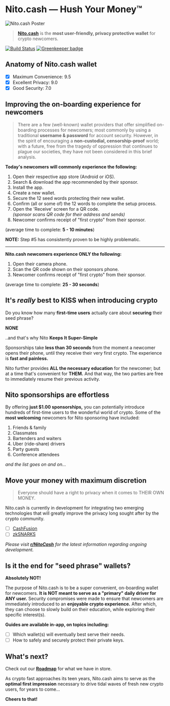# Nito.cash — Hush Your Money™

![Nito.cash Poster](https://nito.cash/poster.jpg?1581239745)

> __[Nito.cash](https://nito.cash)__ is the __most user-friendly, privacy protective wallet__ for crypto newcomers.

[![Build Status](https://travis-ci.com/modenero/nito-cash.svg?branch=master)](https://travis-ci.com/modenero/nito-cash) [![Greenkeeper badge](https://badges.greenkeeper.io/modenero/nito-cash.svg)](https://greenkeeper.io/)

## Anatomy of Nito.cash wallet

- [x] Maximum Convenience: 9.5
- [x] Excellent Privacy: 9.0
- [x] Good Security: 7.0

## Improving the on-boarding experience for newcomers

> There are a few (well-known) wallet providers that offer simplified on-boarding processes for newcomers; most commonly by using a traditional __username & password__ for account security. However, in the spirit of encouraging a __non-custodial, censorship-proof__ world; with a future, free from the tragedy of oppression that continues to plague our societies, they have not been considered in this brief analysis.

__Today's newcomers will commonly experience the following:__

1. Open their respective app store (Android or iOS).
2. Search & download the app recommended by their sponsor.
3. Install the app.
4. Create a new wallet.
5. Secure the 12 seed words protecting their new wallet.
6. Confirm (all or some of) the 12 words to complete the setup process.
7. Open the 'Receive' screen for a QR code.  
_(sponsor scans QR code for their address and sends)_
8. Newcomer confirms receipt of "first crypto" from their sponsor.

(average time to complete: __5 - 10 minutes__)

__NOTE:__ Step \#5 has consistently proven to be highly problematic.

---

__Nito.cash newcomers experience ONLY the following:__

1. Open their camera phone.
2. Scan the QR code shown on their sponsors phone.
3. Newcomer confirms receipt of "first crypto" from their sponsor.

(average time to complete: __25 - 30 seconds__)

## It's _really_ best to KISS when introducing crypto

Do you know how many __first-time users__ actually care about __securing__ their seed phrase?

__NONE__

..and that's why Nito __Keeps It Super-Simple__

Sponsorships take __less than 30 seconds__ from the moment a newcomer opens their phone, until they receive their very first crypto. The experience is __fast and painless.__

Nito further provides __ALL the necessary education__ for the newcomer; but at a time that's convenient for __THEM.__ And that way, the two parties are free to immediately resume their previous activity.

## Nito sponsorships are effortless

By offering __just $1.00 sponsorships,__ you can potentially introduce hundreds of first-time users to the wonderful world of crypto. Some of the __most welcoming__ newcomers for Nito sponsoring have included:

1. Friends & family
2. Classmates
3. Bartenders and waiters
4. Uber (ride-share) drivers
5. Party guests
6. Conference attendees

_and the list goes on and on..._

## Move your money with maximum discretion

> Everyone should have a right to privacy when it comes to THEIR OWN MONEY.

Nito.cash is currently in development for integrating two emerging technologies that will greatly improve the privacy long sought after by the crypto community.

- [ ] [CashFusion]()
- [ ] [zkSNARKS]()

_Please visit __[r/NitoCash](https://reddit.com/r/NitoCash/)__ for the latest information regarding ongoing development._

## Is it the end for "seed phrase" wallets?

__Absolutely NOT!__

The purpose of Nito.cash is to be a super convenient, on-boarding wallet for newcomers. __It is NOT meant to serve as a "primary" daily driver for ANY user.__ Security compromises were made to ensure that newcomers are immediately introduced to an __enjoyable crypto experience.__ After which, they can choose to slowly build on their education, while exploring their specific interest(s).

__Guides are available in-app, on topics including:__

- [ ] Which wallet(s) will eventually best serve their needs.
- [ ] How to safely and securely protect their private keys.

## What's next?

Check out our __[Roadmap](ROADMAP.md)__ for what we have in store.

As crypto fast approaches its teen years, Nito.cash aims to serve as the __optimal first impression__ necessary to drive tidal waves of fresh new crypto users, for years to come...

__Cheers to that!__
